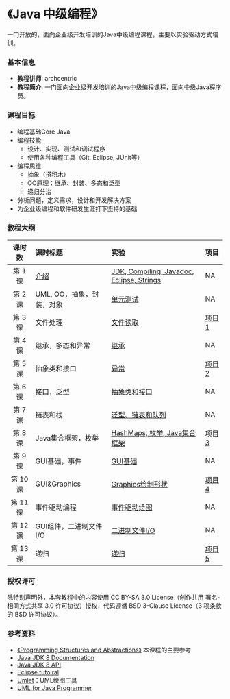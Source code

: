 《Java 中级编程》
=======

一门开放的，面向企业级开发培训的Java中级编程课程，主要以实验驱动方式培训。

### 基本信息

- **教程讲师**: archcentric
- **教程简介**: 一门面向企业级开发培训的Java中级编程课程，面向中级Java程序员。

### 课程目标
- 编程基础Core Java
- 编程技能
    - 设计、实现、测试和调试程序
    - 使用各种编程工具（Git, Eclipse, JUnit等）
- 编程思维
    - 抽象（搭积木）
    - OO原理：继承、封装、多态和泛型
    - 递归分治
- 分析问题，定义需求，设计和开发解决方案
- 为企业级编程和软件研发生涯打下坚持的基础

### 教程大纲

| 课时数 | 课时标题 | 实验 | 项目 |
|:-----:|:--------|:-------|:-------| 
|第 1 课| [介绍](lectures/lecture01.pptx) | [JDK, Compiling, Javadoc, Eclipse, Strings](labs/lab01/README.md) | NA |
|第 2 课| UML, OO，抽象，封装，对象 | [单元测试](labs/lab02/README.md) | NA |
|第 3 课| 文件处理 | [文件读取](labs/lab03/README.md) | [项目1](projects/proj1/README.md) |
|第 4 课| 继承，多态和异常 | [继承](labs/lab04/README.md)  | NA |
|第 5 课| 抽象类和接口 | [异常](labs/lab05/README.md) | [项目2](projects/proj2/README.md) |
|第 6 课| 接口，泛型 | [抽象类和接口](labs/lab06/README.md) | NA |
|第 7 课| 链表和栈 | [泛型、链表和队列](labs/lab07/README.md) | NA |
|第 8 课| Java集合框架，枚举 | [HashMaps, 枚举, Java集合框架](labs/lab08/README.md) | [项目3](projects/proj3/README.md) |
|第 9 课| GUI基础，事件 | [GUI基础](labs/lab09/README.md) | NA |
|第 10 课| GUI&Graphics | [Graphics绘制形状](labs/lab10/README.md) | [项目4](projects/proj4/README.md) |
|第 11 课| 事件驱动编程 | [事件驱动绘图](labs/lab11/README.md) | NA | 
|第 12 课| GUI组件，二进制文件I/O | [二进制文件I/O](lab/lab12/README.md) | NA |
|第 13 课| 递归 | [递归](labs/lab13/README.md) | [项目5](projects/proj5/README.md) |

### 授权许可

除特别声明外，本套教程中的内容使用 CC BY-SA 3.0 License（创作共用 署名-相同方式共享 3.0 许可协议）授权，代码遵循 BSD 3-Clause License（3 项条款的 BSD 许可协议）。

### 参考资料

- [《Programming Structures and Abstractions》](http://www.cs.ou.edu/~fagg/classes/cs2334/) 本课程的主要参考
- [Java JDK 8 Documentation](https://docs.oracle.com/javase/8/docs/)
- [Java JDK 8 API](https://docs.oracle.com/javase/8/docs/api/)
- [Eclipse tutoiral](http://www.vogella.com/tutorials/Eclipse/article.html)
- [Umlet](http://umlet.com/)：UML绘图工具
- [UML for Java Programmer](http://www.csd.uoc.gr/~hy252/references/UML_for_Java_Programmers-Book.pdf)





